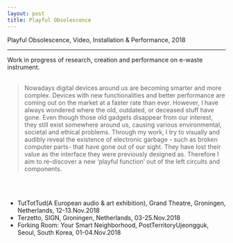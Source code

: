 ```yaml
---
layout: post
title: Playful Obsolescence
---
```


Playful Obsolescence, Video, Installation & Performance, 2018

***

Work in progress of research, creation and performance on e-waste instrument.
<br/><br/>


>Nowadays digital devices around us are becoming smarter and more complex. Devices with new functionalities and better performance are coming out on the market at a faster rate than ever. However, I have always wondered where the old, outdated, or deceased stuff have gone. Even though those old gadgets disappear from our interest, they still exist somewhere around us, causing various environmental, societal and ethical problems.
Through my work, I try to visually and audibly reveal the existence of electronic garbage - such as broken computer parts- that have gone out of our sight. They have lost their value as the interface they were previously designed as. Therefore I aim to re-discover a new ‘playful function’ out of the left circuits and components.




<br/><br/>
<ul>
<li>TutTotTud(A European audio & art exhibition), Grand Theatre, Groningen, Netherlands, 12-13.Nov.2018</li>
<li>Terzetto, SIGN, Groningen, Netherlands, 03-25.Nov.2018</li>
<li>Forking Room: Your Smart Neighborhood, PostTerritoryUjeongguk, Seoul, South Korea, 01-04.Nov.2018</li>
</ul>

<br/><br/><br/>
